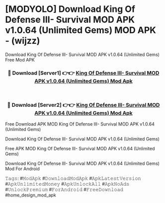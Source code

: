 # [MODYOLO] Download King Of Defense III- Survival MOD APK v1.0.64 (Unlimited Gems) MOD APK - (wijzz)
Download King Of Defense III- Survival MOD APK v1.0.64 (Unlimited Gems) Free Mod APK

<div align="center">
<h3>🔴 Download [Server1] 👉👉 <a href="https://apk-comot.site?title=King_Of_Defense_III-_Survival_MOD_APK_v1.0.64_(Unlimited_Gems)">King Of Defense III- Survival MOD APK v1.0.64 (Unlimited Gems) Mod Apk</a></h3><br>

<h3>🔴 Download [Server2] 👉👉 <a href="https://apk-comot.site?title=King_Of_Defense_III-_Survival_MOD_APK_v1.0.64_(Unlimited_Gems)">King Of Defense III- Survival MOD APK v1.0.64 (Unlimited Gems) Mod Apk</a></h3>
</div>


Free Download APK MOD King Of Defense III- Survival MOD APK v1.0.64 (Unlimited Gems)

Download King Of Defense III- Survival MOD APK v1.0.64 (Unlimited Gems) 

Free APK MOD King Of Defense III- Survival MOD APK v1.0.64 (Unlimited Gems) 

Download King Of Defense III- Survival MOD APK v1.0.64 (Unlimited Gems) Mod For Android

𝚃𝚊𝚐𝚜: #𝙼𝚘𝚍𝙰𝚙𝚔 #𝙳𝚘𝚠𝚗𝚕𝚘𝚊𝚍𝙼𝚘𝚍𝙰𝚙𝚔 #𝙰𝚙𝚔𝙻𝚊𝚝𝚎𝚜𝚝𝚅𝚎𝚛𝚜𝚒𝚘𝚗 #𝙰𝚙𝚔𝚄𝚗𝚕𝚒𝚖𝚒𝚝𝚎𝚍𝙼𝚘𝚗𝚎𝚢 #𝙰𝚙𝚔𝚄𝚗𝚕𝚘𝚌𝚔𝙰𝚕𝚕 #𝙰𝚙𝚔𝙽𝚘𝙰𝚍𝚜 #𝚄𝚗𝚕𝚘𝚌𝚔𝙿𝚛𝚎𝚖𝚒𝚞𝚖 #𝙵𝚘𝚛𝙰𝚗𝚍𝚛𝚘𝚒𝚍 #𝙵𝚛𝚎𝚎𝙳𝚘𝚠𝚗𝚕𝚘𝚊𝚍 #home_design_mod_apk